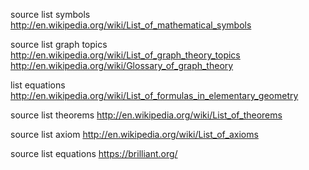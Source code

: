 
source list symbols
  http://en.wikipedia.org/wiki/List_of_mathematical_symbols

source list graph topics
  http://en.wikipedia.org/wiki/List_of_graph_theory_topics
  http://en.wikipedia.org/wiki/Glossary_of_graph_theory

list equations
  http://en.wikipedia.org/wiki/List_of_formulas_in_elementary_geometry

source list theorems
  http://en.wikipedia.org/wiki/List_of_theorems

source list axiom
  http://en.wikipedia.org/wiki/List_of_axioms

source list equations
  https://brilliant.org/
